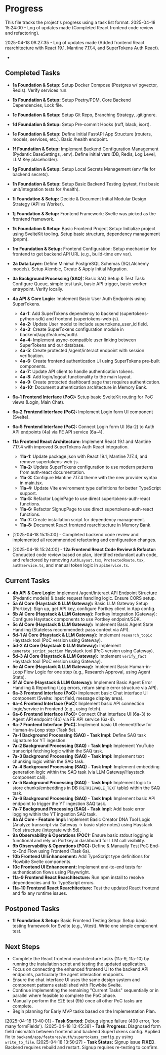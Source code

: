 # Progress

This file tracks the project's progress using a task list format.
2025-04-18 15:24:00 - Log of updates made (Completed React frontend code review and refactoring).

2025-04-18 09:27:35 - Log of updates made (Added frontend React rearchitecture with React 19.1, Mantine 7.17.4, and SuperTokens Auth React).

*

## Completed Tasks

* **1a Foundation & Setup:** Setup Docker Compose (Postgres w/ pgvector, Redis). Verify services run.
* **1b Foundation & Setup:** Setup Poetry/PDM, Core Backend Dependencies, Lock file.
* **1c Foundation & Setup:** Setup Git Repo, Branching Strategy, .gitignore.
* **1d Foundation & Setup:** Setup Pre-commit Hooks (ruff, black, isort).
* **1e Foundation & Setup:** Define Initial FastAPI App Structure (routers, models, services, etc.). Basic /health endpoint.
* **1f Foundation & Setup:** Implement Backend Configuration Management (Pydantic BaseSettings, .env). Define initial vars (DB, Redis, Log Level, LLM Key placeholder).
* **1g Foundation & Setup:** Setup Local Secrets Management (env file for backend secrets).
* **1h Foundation & Setup:** Setup Basic Backend Testing (pytest, first basic unit/integration tests for /health).
* **1i Foundation & Setup:** Decide & Document Initial Modular Design Strategy (API vs Worker).
* **1j Foundation & Setup:** Frontend Framework: Svelte was picked as the frontend framework.
* **1k Foundation & Setup:** Basic Frontend Project Setup: Initialize project using SvelteKit tooling. Setup basic structure, dependency management (pnpm).
* **1m Foundation & Setup:** Frontend Configuration: Setup mechanism for frontend to get backend API URL (e.g., build-time env var).
* **2a Data Layer:** Define Minimal PostgreSQL Schemas (SQLAlchemy models). Setup Alembic, Create & Apply Initial Migration.
* **3a Background Processing (SAQ):** Basic SAQ Setup & Test Task: Configure Queue, simple test task, basic API trigger, basic worker entrypoint. Verify locally.
* **4a API & Core Logic:** Implement Basic User Auth Endpoints using SuperTokens.
  * **4a-1:** Add SuperTokens dependency to backend (supertokens-python-sdk) and frontend (supertokens-web-js).
  * **4a-2:** Update User model to include supertokens_user_id field.
  * **4a-3:** Create SuperTokens configuration module in backend/app/features/auth/.
  * **4a-4:** Implement async-compatible user linking between SuperTokens and our database.
  * **4a-5:** Create protected /agent/interact endpoint with session verification.
  * **4a-6:** Create frontend authentication UI using SuperTokens pre-built components.
  * **4a-7:** Update API client to handle authentication tokens.
  * **4a-8:** Add login/logout functionality to the main layout.
  * **4a-9:** Create protected dashboard page that requires authentication.
  * **4a-10:** Document authentication architecture in Memory Bank.
* **6a-1 Frontend Interface (PoC):** Setup basic SvelteKit routing for PoC views (Login, Main Chat).
* **6a-2 Frontend Interface (PoC):** Implement Login form UI component (Svelte).
* **6a-5 Frontend Interface (PoC):** Connect Login form UI (6a-2) to Auth API endpoints (4a) via FE API service (6a-4).
* **11a Frontend React Architecture:** Implement React 19.1 and Mantine 7.17.4 with improved SuperTokens Auth React integration.
  * **11a-1:** Update package.json with React 19.1, Mantine 7.17.4, and remove supertokens-web-js.
  * **11a-2:** Update SuperTokens configuration to use modern patterns from auth-react documentation.
  * **11a-3:** Configure Mantine 7.17.4 theme with the new provider syntax in main.tsx.
  * **11a-4:** Update Vite environment type definitions for better TypeScript support.
  * **11a-5:** Refactor LoginPage to use direct supertokens-auth-react functions.
  * **11a-6:** Refactor SignupPage to use direct supertokens-auth-react functions.
  * **11a-7:** Create installation script for dependency management.
  * **11a-8:** Document React frontend rearchitecture in Memory Bank.
* [2025-04-18 15:15:00] - Completed backend code review and implemented all recommended refactoring and configuration changes.

* [2025-04-18 15:24:00] - **12a Frontend React Code Review & Refactor:** Conducted code review based on plan, identified redundant auth code, and refactored by removing `AuthLayout.tsx`, `ProtectedRoute.tsx`, `authService.ts`, and manual token logic in `apiService.ts`.

## Current Tasks

* **4b API & Core Logic:** Implement /agent/interact API Endpoint Structure (Pydantic models) & basic request handling logic. Ensure CORS setup.
* **5a AI Core (Haystack & LLM Gateway):** Basic LLM Gateway Setup (Portkey): Sign up, get API key, configure Portkey client in App config.
* **5b AI Core (Haystack & LLM Gateway):** Portkey Integration (Gateway): Configure Haystack components to use Portkey endpoint/SDK.
* **5c AI Core (Haystack & LLM Gateway):** Implement Basic Agent State Handling (Stateless recommended: pass context via API).
* **5d-1 AI Core (Haystack & LLM Gateway):** Implement `research_topic` Haystack tool (PoC version using Gateway).
* **5d-2 AI Core (Haystack & LLM Gateway):** Implement `generate_script_section` Haystack tool (PoC version using Gateway).
* **5d-3 AI Core (Haystack & LLM Gateway):** Implement `verify_fact` Haystack tool (PoC version using Gateway).
* **5e AI Core (Haystack & LLM Gateway):** Implement Basic Human-in-Loop Flow Logic for one step (e.g., Research Approval, using Agent State).
* **5f AI Core (Haystack & LLM Gateway):** Implement Basic Agent Error Handling & Reporting (Log errors, return simple error structure via API).
* **6a-3 Frontend Interface (PoC):** Implement basic Chat interface UI component (Svelte: input field, message display area).
* **6a-4 Frontend Interface (PoC):** Implement basic API connection logic/service in Frontend (e.g., using fetch).
* **6a-6 Frontend Interface (PoC):** Connect Chat interface UI (6a-3) to Agent API endpoint (4b) via FE API service (6a-4).
* **6a-7 Frontend Interface (PoC):** Implement basic UI element/flow for Human-in-Loop step (Task 5e).
* **7a-1 Background Processing (SAQ) - Task Impl:** Define SAQ task signature for YT ingestion.
* **7a-2 Background Processing (SAQ) - Task Impl:** Implement YouTube transcript fetching logic within the SAQ task.
* **7a-3 Background Processing (SAQ) - Task Impl:** Implement text chunking logic within the SAQ task.
* **7a-4 Background Processing (SAQ) - Task Impl:** Implement embedding generation logic within the SAQ task (via LLM Gateway/Haystack component call).
* **7a-5 Background Processing (SAQ) - Task Impl:** Implement logic to store chunks/embeddings in DB (`RETRIEVABLE_TEXT` table) within the SAQ task.
* **7a-6 Background Processing (SAQ) - Task Impl:** Implement basic API endpoint to trigger the YT ingestion SAQ task.
* **7a-7 Background Processing (SAQ) - Task Impl:** Add basic error logging within the YT ingestion SAQ task.
* **8a AI Core - Feature Impl:** Implement Basic Creator DNA Tool Logic (Analyze transcript via Gateway -> basic style notes) using Haystack Tool structure (integrate with 5d).
* **9a Observability & Operations (POC):** Ensure basic stdout logging is functional and rely on Portkey.ai dashboard for LLM call visibility.
* **9b Observability & Operations (POC):** Define & Manually Test PoC End-to-End Flow using Frontend (Task 6a).
* **10b Frontend UI Enhancement:** Add TypeScript type definitions for Flowbite Svelte components.
* **10c Frontend UI Enhancement:** Implement end-to-end tests for authentication flows using Playwright.
* **11a-9 Frontend React Rearchitecture:** Run npm install to resolve dependencies and fix TypeScript errors.
* **11a-10 Frontend React Rearchitecture:** Test the updated React frontend and fix any runtime issues.

## Postponed Tasks

* **1l Foundation & Setup:** Basic Frontend Testing Setup: Setup basic testing framework for Svelte (e.g., Vitest). Write one simple component test.

## Next Steps

* Complete the React frontend rearchitecture tasks (11a-9, 11a-10) by running the installation script and testing the updated application.
* Focus on connecting the enhanced frontend UI to the backend API endpoints, particularly the agent interaction endpoints.
* Ensure the chat interface UI uses the same design system and component patterns established with Flowbite Svelte.
* Continue implementing the remaining "Current Tasks" sequentially or in parallel where feasible to complete the PoC phase.
* Manually perform the E2E test (9b) once all other PoC tasks are complete.
* Begin planning for Early MVP tasks based on the Implementation Plan.

[2025-04-18 13:40:01] - **Task Started:** Debug signup failure (400 error, 'too many formFields').
[2025-04-18 13:45:38] - **Task Progress:** Diagnosed form field mismatch between frontend and backend SuperTokens config. Applied fix to `backend/app/features/auth/supertokens_config.py` using `write_to_file`.
[2025-04-18 13:50:27] - **Task Status:** Signup issue **FIXED**. Backend requires rebuild and restart. Signup requires re-testing to confirm.
